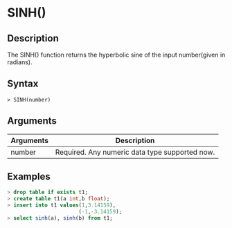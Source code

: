 # **SINH()**

## **Description**

The SINH() function returns the hyperbolic sine of the input number(given in radians).

## **Syntax**

```
> SINH(number)
```

## **Arguments**

|  Arguments   | Description  |
|  ----  | ----  |
| number | Required. Any numeric data type supported now. |

## **Examples**

```sql
> drop table if exists t1;
> create table t1(a int,b float);
> insert into t1 values(1,3.14159),
                       (-1,-3.14159);
> select sinh(a), sinh(b) from t1;


```
